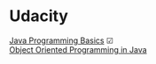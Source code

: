 # Udacity
[Java Programming Basics](https://www.udacity.com/course/java-programming-basics--ud282) ☑<br>
[Object Oriented Programming in Java](https://www.udacity.com/course/object-oriented-programming-in-java--ud283)

